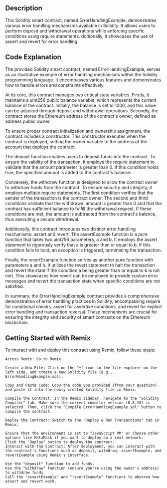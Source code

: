 ## Description

This Solidity smart contract, named ErrorHandlingExample, demonstrates various error handling mechanisms available in Solidity. It allows users to perform deposit and withdrawal operations while enforcing specific conditions using require statements. 
dditionally, it showcases the use of assert and revert for error handling.

## Code Explanation 

The provided Solidity smart contract, named ErrorHandlingExample, serves as an illustrative example of error handling mechanisms within the Solidity programming language. 
It encompasses various features and demonstrates how to handle errors and constraints effectively.

At its core, this contract manages two critical state variables. Firstly, it maintains a uint256 public balance variable, which represents the current balance of the contract. Initially, the balance is set to 1000, and this value can be adjusted through deposit and withdrawal operations. Secondly, the contract stores the Ethereum address of the contract's owner, defined as address public owner.

To ensure proper contract initialization and ownership assignment, the contract includes a constructor. This constructor executes when the contract is deployed, setting the owner variable to the address of the account that deploys the contract.

The deposit function enables users to deposit funds into the contract. To ensure the validity of the transaction, it employs the require statement to validate that the amount parameter is greater than 0. If this condition holds true, the specified amount is added to the contract's balance.

Conversely, the withdraw function is designed to allow the contract owner to withdraw funds from the contract. To ensure security and integrity, it employs multiple require statements. The first condition verifies that the sender of the transaction is the contract owner. The second and third conditions validate that the withdrawal amount is greater than 0 and that the contract has sufficient balance to fulfill the withdrawal request. If these conditions are met, the amount is subtracted from the contract's balance, thus executing a secure withdrawal.

Additionally, this contract introduces two distinct error handling mechanisms: assert and revert. The assertExample function is a pure function that takes two uint256 parameters, a and b. It employs the assert statement to rigorously verify that a is greater than or equal to b. If this condition fails to hold, an exception is triggered, terminating the transaction.

Finally, the revertExample function serves as another pure function with parameters a and b. It utilizes the revert statement to halt the transaction and revert the state if the condition a being greater than or equal to b is not met. This showcases how revert can be employed to provide custom error messages and revert the transaction state when specific conditions are not satisfied.

In summary, the ErrorHandlingExample contract provides a comprehensive demonstration of error handling practices in Solidity, encompassing require for conditional checks, assert for assertive conditions, and revert for explicit error handling and transaction reversal. These mechanisms are crucial for ensuring the integrity and security of smart contracts on the Ethereum blockchain.


## Getting Started with Remix

To interact with and deploy this contract using Remix, follow these steps:

```
Access Remix: Go to Remix.

Create a New File: Click on the "+" icon in the file explorer on the left side, and create a new Solidity file (e.g., ErrorHandlingExample.sol).

Copy and Paste Code: Copy the code you provided (from your question) and paste it into the newly created Solidity file in Remix.

Compile the Contract: In the Remix sidebar, navigate to the "Solidity Compiler" tab. Make sure the correct compiler version (0.8.18) is selected. Then, click the "Compile ErrorHandlingExample.sol" button to compile the contract.

Deploy the Contract: Switch to the "Deploy & Run Transactions" tab in Remix.

Ensure that the environment is set to "JavaScript VM" or choose other options like MetaMask if you want to deploy on a real network.
Click the "Deploy" button to deploy the contract.
Interact with the Contract: After deployment, you can interact with the contract's functions such as deposit, withdraw, assertExample, and revertExample using Remix's interface.

Use the "deposit" function to add funds.
Use the "withdraw" function (ensure you're using the owner's address) to withdraw funds.
Call the "assertExample" and "revertExample" functions to observe how assert and revert work.
```
